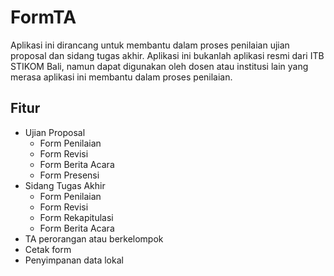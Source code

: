 # FormTA

Aplikasi ini dirancang untuk membantu dalam proses penilaian ujian proposal dan sidang tugas akhir. Aplikasi ini bukanlah aplikasi resmi dari ITB STIKOM Bali, namun dapat digunakan oleh dosen atau institusi lain yang merasa aplikasi ini membantu dalam proses penilaian.

## Fitur

- Ujian Proposal
   - Form Penilaian
   - Form Revisi
   - Form Berita Acara
   - Form Presensi
- Sidang Tugas Akhir
   - Form Penilaian
   - Form Revisi
   - Form Rekapitulasi
   - Form Berita Acara
- TA perorangan atau berkelompok
- Cetak form
- Penyimpanan data lokal


